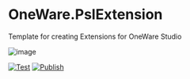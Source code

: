 # OneWare.PslExtension

Template for creating Extensions for OneWare Studio

![image](https://github.com/GithubUser/OneWare.PslExtension/OneWare.PslExtension/main/Icon.png)

[![Test](https://github.com/GithubUser/OneWare.PslExtension/actions/workflows/test.yml/badge.svg)](https://github.com/GithubUser/OneWare.PslExtension/actions/workflows/test.yml)
[![Publish](https://github.com/GithubUser/OneWare.PslExtension/actions/workflows/publish.yml/badge.svg)](https://github.com/GithubUser/OneWare.PslExtension/actions/workflows/publish.yml)
